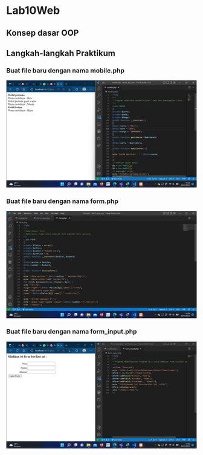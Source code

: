 # Lab10Web


## Konsep dasar OOP

## Langkah-langkah Praktikum


### Buat file baru dengan nama mobile.php
![Gambar 1](ss/1.png)

### Buat file baru dengan nama form.php
![Gambar 2](ss/2.png)

### Buat file baru dengan nama form_input.php
![Gambar 3](ss/3.png)